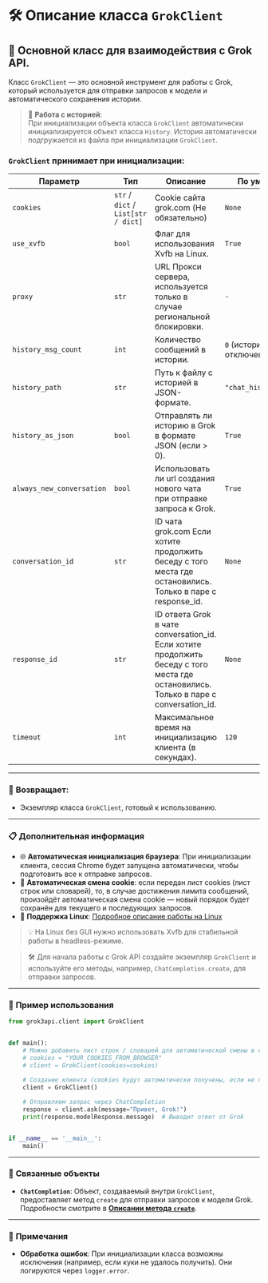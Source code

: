 # 🛠️ Описание класса `GrokClient`

## 🚀 Основной класс для взаимодействия с Grok API.

Класс `GrokClient` — это основной инструмент для работы с Grok, который используется для отправки запросов к модели и автоматического сохранения истории.

> 📁 **Работа с историей**:  
> При инициализации объекта класса `GrokClient` автоматически инициализируется объект класса `History`. История автоматически подгружается из файла при инициализации `GrokClient`.


### `GrokClient` принимает при инициализации:

| Параметр                  | Тип                                 | Описание                                                                                                                             | По умолчанию            |  
|---------------------------|-------------------------------------|--------------------------------------------------------------------------------------------------------------------------------------|-------------------------|
| `cookies`                 | `str` / `dict` / `List[str / dict]` | Cookie сайта grok.com (Не обязательно)                                                                                               | `None`                  |
| `use_xvfb`                | `bool`                              | Флаг для использования Xvfb на Linux.                                                                                                | `True`                  |
| `proxy`                   | `str`                               | URL Прокси сервера, используется только в случае региональной блокировки.                                                            | `-`                     |  
| `history_msg_count`       | `int`                               | Количество сообщений в истории.                                                                                                      | `0` (история отключена) |  
| `history_path`            | `str`                               | Путь к файлу с историей в JSON-формате.                                                                                              | `"chat_histories.json"` |  
| `history_as_json`         | `bool`                              | Отправлять ли историю в Grok в формате JSON (если > 0).                                                                              | `True`                  |
| `always_new_conversation` | `bool`                              | Использовать ли url создания нового чата при отправке запроса к Grok.                                                                | `True`                  |  
| `conversation_id`         | `str`                               | ID чата grok.com Если хотите продолжить беседу с того места где остановились. Только в паре с response_id.                           | `None`                  |  
| `response_id`             | `str`                               | ID ответа Grok в чате conversation_id. Если хотите продолжить беседу с того места где остановились. Только в паре с conversation_id. | `None`                  |  
| `timeout`                 | `int`                               | Максимальное время на инициализацию клиента (в секундах).                                                                            | `120`                   |  

---

### 🎯 **Возвращает:**  
- Экземпляр класса `GrokClient`, готовый к использованию.

---



### 📋 **Дополнительная информация**

- 🌐 **Автоматическая инициализация браузера**: При инициализации клиента, сессия Chrome будет запущена автоматически, чтобы подготовить все к отправке запросов.
- 🍪 **Автоматическая смена cookie**: если передан лист cookies (лист строк или словарей), то, в случае достижения лимита сообщений, произойдёт автоматическая смена cookie — новый порядок будет сохранён для текущего и последующих запросов.
- 🐧 **Поддержка Linux**: [Подробное описание работы на Linux](LinuxDoc.md)

> 💡  На Linux без GUI нужно использовать Xvfb для стабильной работы в headless-режиме.

> 🛠️ Для начала работы с Grok API создайте экземпляр `GrokClient` и используйте его методы, например, `ChatCompletion.create`, для отправки запросов.

---

### 🌟 **Пример использования**

```python
from grok3api.client import GrokClient


def main():
    # Можно добавить лист строк / словарей для автоматической смены в случае достижения лимита
    # cookies = "YOUR_COOKIES_FROM_BROWSER"
    # client = GrokClient(cookies=cookies)
    
    # Создание клиента (cookies будут автоматически получены, если не переданы)
    client = GrokClient()

    # Отправляем запрос через ChatCompletion
    response = client.ask(message="Привет, Grok!")
    print(response.modelResponse.message)  # Выводит ответ от Grok


if __name__ == '__main__':
    main()
```

---

### 🔗 **Связанные объекты**

- **`ChatCompletion`**: Объект, создаваемый внутри `GrokClient`, предоставляет метод `create` для отправки запросов к модели Grok. Подробности смотрите в **[Описании метода `create`](askDoc.md)**.

---

### 📌 **Примечания**

- **Обработка ошибок**: При инициализации класса возможны исключения (например, если куки не удалось получить). Они логируются через `logger.error`.
